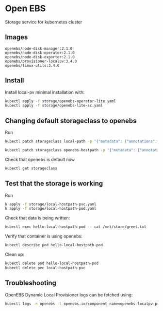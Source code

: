 # Open EBS

Storage service for kubernetes cluster

## Images

```
openebs/node-disk-manager:2.1.0
openebs/node-disk-operator:2.1.0
openebs/node-disk-exporter:2.1.0
openebs/provisioner-localpv:3.4.0
openebs/linux-utils:3.4.0
```

## Install

Install local-pv minimal installation with: 
```sh
kubectl apply -f storage/openebs-operator-lite.yaml 
kubectl apply -f storage/openebs-lite-sc.yaml
```

## Changing default storageclass to openebs

Run
```sh
kubectl patch storageclass local-path -p '{"metadata": {"annotations":{"storageclass.kubernetes.io/is-default-class":"false"}}}'

kubectl patch storageclass openebs-hostpath -p '{"metadata": {"annotations":{"storageclass.kubernetes.io/is-default-class":"true"}}}'
```

Check that openebs is default now
```sh
kubectl get storageclass
```

## Test that the storage is working

Run
```sh
k apply -f storage/local-hostpath-pvc.yaml
k apply -f storage/local-hostpath-pod.yaml
```

Check that data is being written:
```sh
kubectl exec hello-local-hostpath-pod -- cat /mnt/store/greet.txt
```

Verify that container is using openebs:
```sh
kubectl describe pod hello-local-hostpath-pod
```

Clean up:
```sh
kubectl delete pod hello-local-hostpath-pod
kubectl delete pvc local-hostpath-pvc
```

## Troubleshooting
OpenEBS Dynamic Local Provisioner logs can be fetched using:
```sh
kubectl logs -n openebs -l openebs.io/component-name=openebs-localpv-provisioner
```
